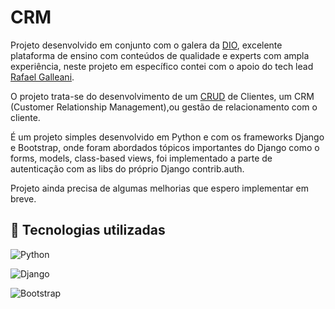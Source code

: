 
# CRM
Projeto desenvolvido em conjunto com o galera da [DIO](https://web.dio.me/), excelente plataforma de ensino
com conteúdos de qualidade e experts com ampla experiência, neste projeto em específico contei com o apoio do tech lead [Rafael Galleani](https://github.com/rafega).

O projeto trata-se do desenvolvimento de um [CRUD](https://developer.mozilla.org/pt-BR/docs/Glossary/CRUD) de Clientes, um CRM (Customer Relationship Management),ou gestão de relacionamento com o cliente. 

É um projeto simples desenvolvido em Python e com os frameworks Django e Bootstrap, onde foram abordados tópicos importantes do Django como o forms, models, class-based views, foi implementado a parte de autenticação com as libs do próprio Django contrib.auth.

Projeto ainda precisa de algumas melhorias que espero implementar em breve.





## :hammer: Tecnologias utilizadas
![Python](https://img.shields.io/badge/-Python-333333?style=flat&logo=Python)

 ![Django](https://img.shields.io/badge/-Django-333333?style=flat&logo=django&logoColor=092E20)

![Bootstrap](https://img.shields.io/badge/-Bootstrap-333333?style=flat&logo=bootstrap)
